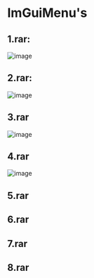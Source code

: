 # ImGuiMenu's

## 1.rar: 
![image](https://github.com/Ch1nChun/ImGuiMenu-s/assets/90413853/7129a5e9-4099-4209-af36-f7430b96510b)
## 2.rar: 
![image](https://github.com/Ch1nChun/ImGuiMenu-s/assets/90413853/156346de-1de5-4604-a875-d5e55316c78f)
## 3.rar
![image](https://github.com/Ch1nChun/ImGuiMenu-s/assets/90413853/29b4e79d-9081-4e5d-b366-5ed3c146fb44)
## 4.rar
![image](https://github.com/Ch1nChun/ImGuiMenu-s/assets/90413853/0e897697-147e-411c-9de6-ead134ca9e47)
## 5.rar
## 6.rar
## 7.rar
## 8.rar
